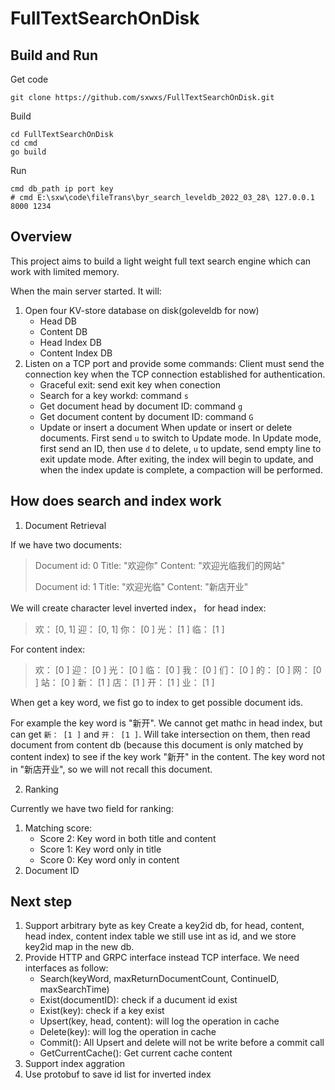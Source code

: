 
# FullTextSearchOnDisk

## Build and Run

Get code

```
git clone https://github.com/sxwxs/FullTextSearchOnDisk.git
```

Build

```
cd FullTextSearchOnDisk
cd cmd
go build
```

Run

```
cmd db_path ip port key
# cmd E:\sxw\code\fileTrans\byr_search_leveldb_2022_03_28\ 127.0.0.1 8000 1234
```

## Overview

This project aims to build a light weight full text search engine which can work with limited memory.

When the main server started. It will:

1. Open four KV-store database on disk(goleveldb for now)
	- Head DB
	- Content DB
	- Head Index DB
	- Content Index DB
2. Listen on a TCP port and provide some commands:
   Client must send the connection key when the TCP connection established for authentication.
	- Graceful exit: send exit key when conection
	- Search for a key workd: command `s`
	- Get document head by document ID: command `g`
	- Get document content by document ID: command `G`
	- Update or insert a document
	   When update or insert or delete documents. First send `u` to switch to Update mode.
	   In Update mode, first send an ID, then use `d` to delete, `u` to update, send empty line to exit update mode. After exiting, the index will begin to update, and when the index update is complete, a compaction will be performed.

## How does search and index work

1. Document Retrieval

If we have two documents: 
> Document id: 0
> Title: "欢迎你"
> Content: "欢迎光临我们的网站"
> 
> Document id: 1
> Title: "欢迎光临"
> Content: "新店开业"

We will create character level inverted index， for head index:

> 欢： [0, 1]
> 迎： [0, 1]
> 你： [0 ]
> 光： [1 ]
> 临： [1 ]

For content index:

> 欢： [0 ]
> 迎： [0 ]
> 光： [0 ]
> 临： [0 ]
> 我： [0 ]
> 们： [0 ]
> 的： [0 ]
> 网： [0 ]
> 站： [0 ]
> 新： [1 ]
> 店： [1 ]
> 开： [1 ]
> 业： [1 ]

When get a key word, we fist go to index to get possible document ids.

For example the key word is "新开". We cannot get mathc in head index, but can get `新： [1 ]` and `开： [1 ]`. Will take intersection on them, then read document from content db (because this document is only matched by content index) to see if the key work "新开" in the content. The key word not in "新店开业", so we will not recall this document.

2. Ranking

Currently we have two field for ranking:
1. Matching score: 
   - Score 2: Key word in both title and content
   - Score 1: Key word only in title
   - Score 0: Key word only in content
2. Document ID

## Next step

1. Support arbitrary byte as key
   Create a key2id db, for head, content, head index, content index table we still use int as id, and we store key2id map in the new db. 
2. Provide HTTP and GRPC interface instead TCP interface.
    We need interfaces as follow:
    - Search(keyWord, maxReturnDocumentCount, ContinueID, maxSearchTime)
    - Exist(documentID): check if a ducument id exist
    - Exist(key): check if a key exist
    - Upsert(key, head, content): will log the operation in cache
    - Delete(key): will log the operation in cache
    - Commit(): All Upsert and delete will not be write before a commit call
    - GetCurrentCache(): Get current cache content
3. Support index aggration
4. Use protobuf to save id list for inverted index
